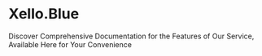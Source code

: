 # Xello.Blue

Discover Comprehensive Documentation for the Features of Our Service, Available Here for Your Convenience
